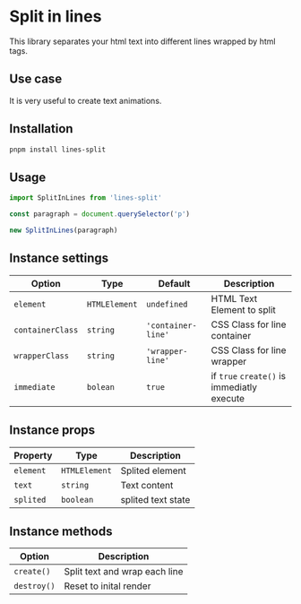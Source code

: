 # Split in lines
<p>This library separates your html text into different lines wrapped by html tags.</p>

## Use case
It is very useful to create text animations.

## Installation
`````bash
pnpm install lines-split
`````

## Usage
`````javascript
import SplitInLines from 'lines-split'

const paragraph = document.querySelector('p')

new SplitInLines(paragraph)
`````
## Instance settings
| Option | Type | Default | Description |
| --- | --- | --- | --- |
| `element` | `HTMLElement` | `undefined` | HTML Text Element to split |
| `containerClass` | `string` | `'container-line'` | CSS Class for line container |
| `wrapperClass` | `string` | `'wrapper-line'` | CSS Class for line wrapper |
| `immediate` | `bolean` | `true` | if `true` `create()` is immediatly execute |

## Instance props
| Property | Type | Description |
| --- | --- | --- |
| `element` | `HTMLElement` | Splited element |
| `text` | `string` | Text content |
| `splited` | `boolean` | splited text state |

## Instance methods
| Option | Description |
| --- | --- |
| `create()` | Split text and wrap each line |
| `destroy()` | Reset to inital render |
